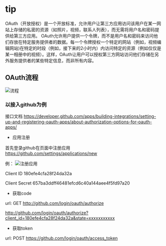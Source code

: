 # tip

OAuth（开放授权）是一个开放标准，允许用户让第三方应用访问该用户在某一网站上存储的私密的资源（如照片，视频，联系人列表），而无需将用户名和密码提供给第三方应用。
OAuth允许用户提供一个令牌，而不是用户名和密码来访问他们存放在特定服务提供者的数据。每一个令牌授权一个特定的网站（例如，视频编辑网站)在特定的时段（例如，接下来的2小时内）内访问特定的资源（例如仅仅是某一相册中的视频）。这样，OAuth让用户可以授权第三方网站访问他们存储在另外服务提供者的某些特定信息，而非所有内容。

## OAuth流程

![流程](http://image.beekka.com/blog/2014/bg2014051204.png)

### 以接入github为例

接口文档
https://developer.github.com/apps/building-integrations/setting-up-and-registering-oauth-apps/about-authorization-options-for-oauth-apps/

- 应用注册

首先登录github在页面中注册应用
https://github.com/settings/applications/new

例：
![注册应用](http://obvvfkok4.bkt.clouddn.com/oauth_new_app_meitu_1.jpg)


Client ID
180efe4cfa28f24da32a

Client Secret
657ba3ddff46481efcd6c40a144aee4f5fd97a20


- 获取code

url:
GET http://github.com/login/oauth/authorize


http://github.com/login/oauth/authorize?client_id=180efe4cfa28f24da32a&state=xxxxxxxxxxx



- 获取token

url:
POST https://github.com/login/oauth/access_token



